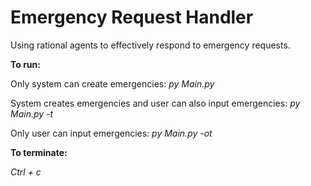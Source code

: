 # Emergency Request Handler
Using rational agents to effectively respond to emergency requests.

**To run:**

Only system can create emergencies:
*py Main.py*

System creates emergencies and user can also input emergencies:
*py Main.py -t*

Only user can input emergencies:
*py Main.py -ot*


**To terminate:**

*Ctrl + c*
